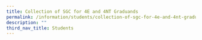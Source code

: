 ```yaml
---
title: Collection of SGC for 4E and 4NT Graduands
permalink: /information/students/collection-of-sgc-for-4e-and-4nt-graduands/
description: ""
third_nav_title: Students
---
```

